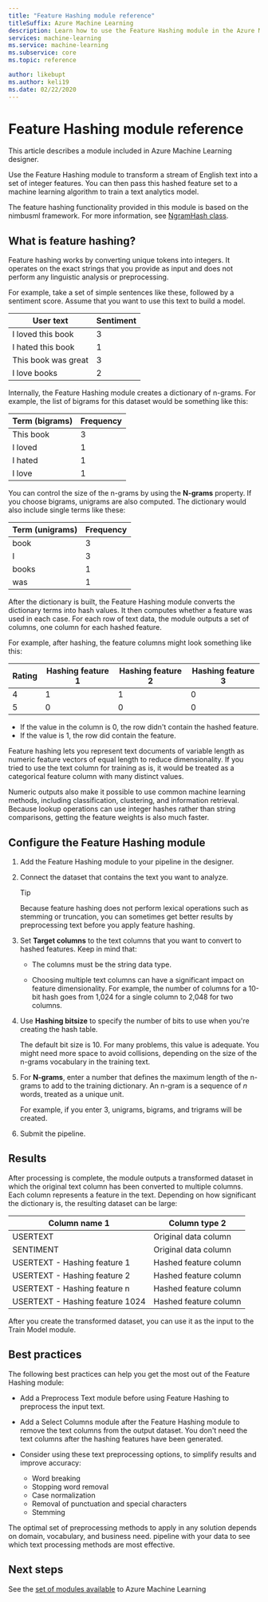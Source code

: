```yaml
---
title: "Feature Hashing module reference"
titleSuffix: Azure Machine Learning
description: Learn how to use the Feature Hashing module in the Azure Machine Learning to featurize text data.
services: machine-learning
ms.service: machine-learning
ms.subservice: core
ms.topic: reference

author: likebupt
ms.author: keli19
ms.date: 02/22/2020
---
```

# Feature Hashing module reference

This article describes a module included in Azure Machine Learning designer.

Use the Feature Hashing module to transform a stream of English text into a set of integer features. You can then pass this hashed feature set to a machine learning algorithm to train a text analytics model.

The feature hashing functionality provided in this module is based on the nimbusml framework. For more information, see [NgramHash class](/python/api/nimbusml/nimbusml.feature_extraction.text.extractor.ngramhash?view=nimbusml-py-latest).

## What is feature hashing?

Feature hashing works by converting unique tokens into integers. It operates on the exact strings that you provide as input and does not perform any linguistic analysis or preprocessing. 

For example, take a set of simple sentences like these, followed by a sentiment score. Assume that you want to use this text to build a model.

|User text|Sentiment|
|--------------|---------------|
|I loved this book|3|
|I hated this book|1|
|This book was great|3|
|I love books|2|

Internally, the Feature Hashing module creates a dictionary of n-grams. For example, the list of bigrams for this dataset would be something like this:

|Term (bigrams)|Frequency|
|------------|---------------|
|This book|3|
|I loved|1|
|I hated|1|
|I love|1|

You can control the size of the n-grams by using the **N-grams** property. If you choose bigrams, unigrams are also computed. The dictionary would also include single terms like these:

|Term (unigrams)|Frequency|
|------------|---------------|
|book|3|
|I|3|
|books|1|
|was|1|

After the dictionary is built, the Feature Hashing module converts the dictionary terms into hash values. It then computes whether a feature was used in each case. For each row of text data, the module outputs a set of columns, one column for each hashed feature.

For example, after hashing, the feature columns might look something like this:

|Rating|Hashing feature 1|Hashing feature 2|Hashing feature 3|
|-----|-----|-----|-----|
|4|1|1|0|
|5|0|0|0|

* If the value in the column is 0, the row didn't contain the hashed feature.
* If the value is 1, the row did contain the feature.

Feature hashing lets you represent text documents of variable length as numeric feature vectors of equal length to reduce dimensionality. If you tried to use the text column for training as is, it would be treated as a categorical feature column with many distinct values.

Numeric outputs also make it possible to use common machine learning methods, including classification, clustering, and information retrieval. Because lookup operations can use integer hashes rather than string comparisons, getting the feature weights is also much faster.

## Configure the Feature Hashing module

1.  Add the Feature Hashing module to your pipeline in the designer.

1. Connect the dataset that contains the text you want to analyze.

    > [!TIP]
    > Because feature hashing does not perform lexical operations such as stemming or truncation, you can sometimes get better results by preprocessing text before you apply feature hashing. 

1. Set **Target columns** to the text columns that you want to convert to hashed features. Keep in mind that:

    * The columns must be the string data type.
    
    * Choosing multiple text columns can have a significant impact on feature dimensionality. For example, the number of columns for a 10-bit hash goes from 1,024 for a single column to 2,048 for two columns.

1. Use **Hashing bitsize** to specify the number of bits to use when you're creating the hash table.
    
    The default bit size is 10. For many problems, this value is adequate. You might need more space to avoid collisions, depending on the size of the n-grams vocabulary in the training text.
    
1. For **N-grams**, enter a number that defines the maximum length of the n-grams to add to the training dictionary. An n-gram is a sequence of *n* words, treated as a unique unit.

    For example, if you enter 3, unigrams, bigrams, and trigrams will be created.

1. Submit the pipeline.

## Results

After processing is complete, the module outputs a transformed dataset in which the original text column has been converted to multiple columns. Each column represents a feature in the text. Depending on how significant the dictionary is, the resulting dataset can be large:

|Column name 1|Column type 2|
|-------------------|-------------------|
|USERTEXT|Original data column|
|SENTIMENT|Original data column|
|USERTEXT - Hashing feature 1|Hashed feature column|
|USERTEXT - Hashing feature 2|Hashed feature column|
|USERTEXT - Hashing feature n|Hashed feature column|
|USERTEXT - Hashing feature 1024|Hashed feature column|

After you create the transformed dataset, you can use it as the input to the Train Model module.
 
## Best practices

The following best practices can help you get the most out of the Feature Hashing module:

* Add a Preprocess Text module before using Feature Hashing to preprocess the input text. 

* Add a Select Columns module after the Feature Hashing module to remove the text columns from the output dataset. You don't need the text columns after the hashing features have been generated.
    
* Consider using these text preprocessing options, to simplify results and improve accuracy:

    * Word breaking
    * Stopping word removal
    * Case normalization
    * Removal of punctuation and special characters
    * Stemming  

The optimal set of preprocessing methods to apply in any solution depends on domain, vocabulary, and business need. pipeline with your data to see which text processing methods are most effective.

## Next steps
			
See the [set of modules available](module-reference.md) to Azure Machine Learning